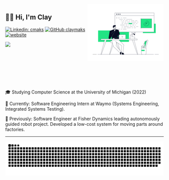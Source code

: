 
<a href src="https://dribbble.com/shots/9078494-Developer">
  <img align="right" src="rafal-bogdan.gif" width="48%">
</a>

<h2>👋🏽 Hi, I'm Clay </h2>

[![Linkedin: cmaks](https://img.shields.io/badge/-cmaks-blue?style=flat-square&logo=Linkedin&logoColor=white&link=https://www.linkedin.com/in/cmaks/)](https://www.linkedin.com/in/cmaks/)
[![GitHub claymaks](https://img.shields.io/github/followers/claymaks?label=follow&style=social)](https://github.com/claymaks)
[![website](https://img.shields.io/badge/Website-46a2f1.svg?&style=flat-square&logo=Google-Chrome&logoColor=white&link=http://cmaks.dev/)](http://cmaks.dev/)

<img align="left" src="https://github-readme-streak-stats.herokuapp.com/?user=claymaks" width="45%">
<br><br><br><br><br><br><br><br>

🎓 Studying Computer Science at the University of Michigan (2022)  

🚗 Currently: Software Engineering Intern at Waymo (Systems Engineering, Integrated Systems Testing).  

🤖 Previously: Software Engineer at Fisher Dynamics leading autonomously guided robot project. Developed a low-cost system for moving parts around factories.

---
<img align="center" src="github-user-contribution.svg"/>
